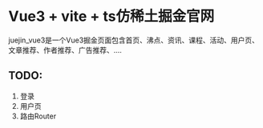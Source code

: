 # Vue3 + vite + ts仿稀土掘金官网
juejin_vue3是一个Vue3掘金页面包含首页、沸点、资讯、课程、活动、用户页、文章推荐、作者推荐、广告推荐、....
## TODO:
1. 登录
2. 用户页
3. 路由Router
